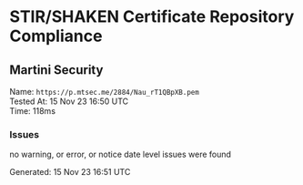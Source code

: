 # STIR/SHAKEN Certificate Repository Compliance

## Martini Security

Name: `https://p.mtsec.me/2884/Nau_rT1QBpXB.pem`\
Tested At: 15 Nov 23 16:50 UTC\
Time: 118ms

### Issues

no warning, or error, or notice date level issues were found

Generated: 15 Nov 23 16:51 UTC